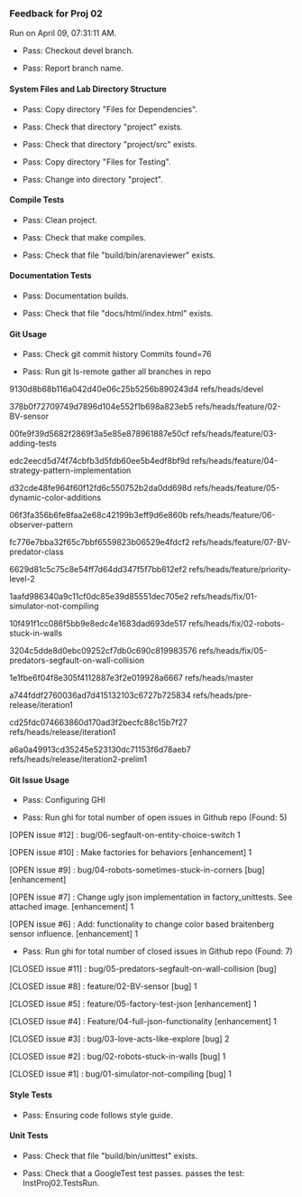 ### Feedback for Proj 02

Run on April 09, 07:31:11 AM.

+ Pass: Checkout devel branch.



+ Pass: Report branch name.




#### System Files and Lab Directory Structure

+ Pass: Copy directory "Files for Dependencies".



+ Pass: Check that directory "project" exists.

+ Pass: Check that directory "project/src" exists.

+ Pass: Copy directory "Files for Testing".



+ Pass: Change into directory "project".


#### Compile Tests

+ Pass: Clean project.



+ Pass: Check that make compiles.



+ Pass: Check that file "build/bin/arenaviewer" exists.


#### Documentation Tests

+ Pass: Documentation builds.



+ Pass: Check that file "docs/html/index.html" exists.


#### Git Usage

+ Pass: Check git commit history
Commits found=76

+ Pass: Run git ls-remote gather all branches in repo

9130d8b68b116a042d40e06c25b5256b890243d4	refs/heads/devel

378b0f72709749d7896d104e552f1b698a823eb5	refs/heads/feature/02-BV-sensor

00fe9f39d5682f2869f3a5e85e878961887e50cf	refs/heads/feature/03-adding-tests

edc2eecd5d74f74cbfb3d5fdb60ee5b4edf8bf9d	refs/heads/feature/04-strategy-pattern-implementation

d32cde48fe964f60f12fd6c550752b2da0dd698d	refs/heads/feature/05-dynamic-color-additions

06f3fa356b6fe8faa2e68c42199b3eff9d6e860b	refs/heads/feature/06-observer-pattern

fc776e7bba32f65c7bbf6559823b06529e4fdcf2	refs/heads/feature/07-BV-predator-class

6629d81c5c75c8e54ff7d64dd347f5f7bb612ef2	refs/heads/feature/priority-level-2

1aafd986340a9c11cf0dc85e39d85551dec705e2	refs/heads/fix/01-simulator-not-compiling

10f491f1cc086f5bb9e8edc4e1683dad693de517	refs/heads/fix/02-robots-stuck-in-walls

3204c5dde8d0ebc09252cf7db0c690c819983576	refs/heads/fix/05-predators-segfault-on-wall-collision

1e1fbe6f04f8e305f4112887e3f2e019928a6667	refs/heads/master

a744fddf2760036ad7d415132103c6727b725834	refs/heads/pre-release/iteration1

cd25fdc074663860d170ad3f2becfc88c15b7f27	refs/heads/release/iteration1

a6a0a49913cd35245e523130dc71153f6d78aeb7	refs/heads/release/iteration2-prelim1




#### Git Issue Usage

+ Pass: Configuring GHI

+ Pass: Run ghi for total number of open issues in Github repo (Found: 5)

[OPEN issue #12] :  bug/06-segfault-on-entity-choice-switch 1

[OPEN issue #10] :  Make factories for behaviors  [enhancement] 1

[OPEN issue #9] :  bug/04-robots-sometimes-stuck-in-corners [bug] [enhancement]

[OPEN issue #7] :  Change ugly json implementation in factory_unittests. See attached image. [enhancement] 1

[OPEN issue #6] :  Add: functionality to change color based braitenberg sensor influence. [enhancement] 1





+ Pass: Run ghi for total number of closed issues in Github repo (Found: 7)

[CLOSED issue #11] :  bug/05-predators-segfault-on-wall-collision [bug]

[CLOSED issue #8] :  feature/02-BV-sensor [bug] 1

[CLOSED issue #5] :  feature/05-factory-test-json [enhancement] 1

[CLOSED issue #4] :  Feature/04-full-json-functionality [enhancement] 1

[CLOSED issue #3] :  bug/03-love-acts-like-explore [bug] 2

[CLOSED issue #2] :  bug/02-robots-stuck-in-walls [bug] 1

[CLOSED issue #1] :  bug/01-simulator-not-compiling [bug] 1






#### Style Tests

+ Pass: Ensuring code follows style guide.




#### Unit Tests

+ Pass: Check that file "build/bin/unittest" exists.

+ Pass: Check that a GoogleTest test passes.
    passes the test: InstProj02.TestsRun.



